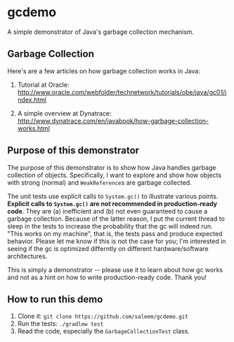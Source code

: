 # gcdemo

A simple demonstrator of Java's garbage collection mechanism.

## Garbage Collection

Here's are a few articles on how garbage collection works in Java:

1. Tutorial at Oracle: http://www.oracle.com/webfolder/technetwork/tutorials/obe/java/gc01/index.html

2. A simple overview at Dynatrace: http://www.dynatrace.com/en/javabook/how-garbage-collection-works.html

## Purpose of this demonstrator

The purpose of this demonstrator is to show how Java handles garbage collection of objects. Specifically, I want to explore and show how objects with strong (normal) and ``WeakReference``s are garbage collected.

The unit tests use explicit calls to ``System.gc()`` to illustrate various points. 
**Explicit calls to ``System.gc()`` are not recommended in production-ready code**. 
They are (a) inefficient and (b) not even guaranteed to cause a garbage collection. 
Because of the latter reason, I put the current thread to sleep in the tests to increase the probability that the gc will indeed run. 
"This works on my machine", that is, the tests pass and produce expected behavior. 
Please let me know if this is not the case for you; 
I'm interested in seeing if the gc is optimized differntly on different hardware/software architectures. 

This is simply a demonstrator -- please use it to learn about how gc works and not as a hint on how to write production-ready code. Thank you!

## How to run this demo

1. Clone it: ``git clone https://github.com/saleem/gcdemo.git``
2. Run the tests: ``./gradlew test``
3. Read the code, especially the ``GarbageCollectionTest`` class.
